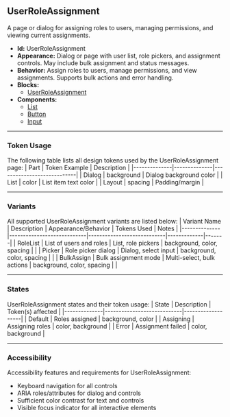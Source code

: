 ## UserRoleAssignment
A page or dialog for assigning roles to users, managing permissions, and viewing current assignments.
- **Id:** UserRoleAssignment
- **Appearance:** Dialog or page with user list, role pickers, and assignment controls. May include bulk assignment and status messages.
- **Behavior:** Assign roles to users, manage permissions, and view assignments. Supports bulk actions and error handling.
- **Blocks:**
  - [UserRoleAssignment](../blocks/UserRoleAssignment.md)
- **Components:**
  - [List](../components/List.md)
  - [Button](../components/Button.md)
  - [Input](../components/Input.md)

---

### Token Usage
The following table lists all design tokens used by the UserRoleAssignment page:
| Part         | Token Example | Description                |
|--------------|--------------|----------------------------|
| Dialog       | background   | Dialog background color    |
| List         | color        | List item text color       |
| Layout       | spacing      | Padding/margin             |

---

### Variants
All supported UserRoleAssignment variants are listed below:
| Variant Name | Description                | Appearance/Behavior         | Tokens Used | Notes |
|--------------|----------------------------|----------------------------|-------------|-------|
| RoleList     | List of users and roles    | List, role pickers         | background, color, spacing | |
| Picker       | Role picker dialog         | Dialog, select input        | background, color, spacing | |
| BulkAssign   | Bulk assignment mode       | Multi-select, bulk actions  | background, color, spacing | |

---

### States
UserRoleAssignment states and their token usage:
| State        | Description                | Token(s) affected |
|--------------|----------------------------|-------------------|
| Default      | Roles assigned             | background, color |
| Assigning    | Assigning roles            | color, background |
| Error        | Assignment failed          | color, background |

---

### Accessibility
Accessibility features and requirements for UserRoleAssignment:
- Keyboard navigation for all controls
- ARIA roles/attributes for dialog and controls
- Sufficient color contrast for text and controls
- Visible focus indicator for all interactive elements
